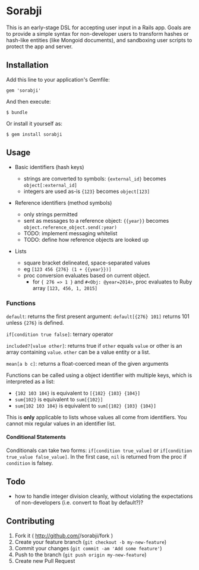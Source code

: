 # Sorabji

This is an early-stage DSL for accepting user input in a Rails app. Goals are to provide a simple syntax for non-developer users to transform hashes or hash-like entities (like Mongoid documents), and sandboxing user scripts to protect the app and server.

## Installation

Add this line to your application's Gemfile:

    gem 'sorabji'

And then execute:

    $ bundle

Or install it yourself as:

    $ gem install sorabji

## Usage

- Basic identifiers (hash keys)
  - strings are converted to symbols: `{external_id}` becomes `object[:external_id]`
  - integers are used as-is `{123}` becomes `object[123]`

- Reference identifiers (method symbols)
  - only strings permitted
  - sent as messages to a reference object: `{{year}}` becomes `object.reference_object.send(:year)`
  - TODO: implement messaging whitelist
  - TODO: define how reference objects are looked up

- Lists
  - square bracket delineated, space-separated values
  - eg `[123 456 {276} (1 + {{year}})]`
  - proc conversion evaluates based on current object.
    - for `{ 276 => 1 }` and `#<Obj: @year=2014>`, proc evaluates to Ruby array `[123, 456, 1, 2015]`

### Functions

  `default`: returns the first present argument:
  `default[{276} 101]` returns 101 unless `{276}` is defined.

  `if[condition true false]`: ternary operator

  `included?[value other]`: returns true if `other` equals `value` or other is an array containing `value`. `other` can be a value entity or a list.

  `mean[a b c]`: returns a float-coerced mean of the given arguments

  Functions can be called using a object identifier with multiple keys, which is interpreted as a list:

  - `{102 103 104}` is equivalent to `[{102} {103} {104}]`
  - `sum{102}` is equivalent to `sum[{102}]`
  - `sum{102 103 104}` is equivalent to `sum[{102} {103} {104}]`

  This is **only** applicable to lists whose values all come from identifiers. You cannot mix regular values in an identifier list.


#### Conditional Statements

Conditionals can take two forms: `if[condition true_value]` or `if[condition true_value false_value]`. In the first case, `nil` is returned from the proc if `condition` is falsey.




## Todo

- how to handle integer division cleanly, without violating the expectations of non-developers (i.e. convert to float by default?)?


## Contributing

1. Fork it ( http://github.com/<my-github-username>/sorabji/fork )
2. Create your feature branch (`git checkout -b my-new-feature`)
3. Commit your changes (`git commit -am 'Add some feature'`)
4. Push to the branch (`git push origin my-new-feature`)
5. Create new Pull Request
